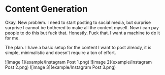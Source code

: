 # Content Generation

Okay. New problem. I need to start posting to social media, but surprise surprise
I cannot be bothered to make all the content myself. Now i can pay people to do this 
but fuck that. Honestly. Fuck that. I want a machine to do it for me. 

The plan. I have a basic setup for the content I want to post already, it is simple, minimalistic 
and doesn't require a ton of effort. 

![image 1](example/Instagram Post 1.png) 
![image 2](example/Instagram Post 2.png) 
![image 3](example/Instagram Post 3.png)


